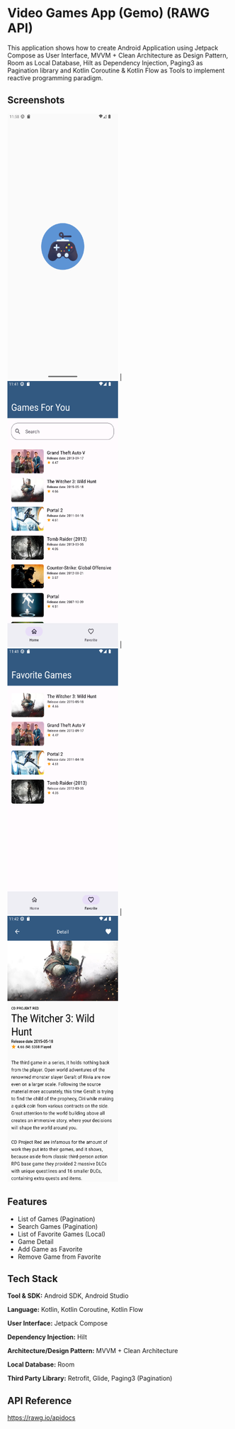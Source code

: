 
# Video Games App (Gemo) (RAWG API)

This application shows how to create Android Application using Jetpack Compose as User Interface, MVVM + Clean Architecture as Design Pattern, Room as Local Database, Hilt as Dependency Injection, Paging3 as Pagination library and Kotlin Coroutine & Kotlin Flow as Tools to implement reactive programming paradigm.

## Screenshots

<img src="https://github.com/sasmita22/VideoGamesApp/blob/main/screenshot/splash_screen.png?raw=true" width="250" height="600"> | <img src="https://github.com/sasmita22/VideoGamesApp/blob/main/screenshot/game_list.png?raw=true" width="250" height="600"> | <img src="https://github.com/sasmita22/VideoGamesApp/blob/main/screenshot/favorite_list.png?raw=true" width="250" height="600"> | <img src="https://github.com/sasmita22/VideoGamesApp/blob/main/screenshot/detail.png?raw=true" width="250" height="600">


## Features

- List of Games (Pagination)
- Search Games (Pagination)
- List of Favorite Games (Local)
- Game Detail
- Add Game as Favorite
- Remove Game from Favorite


## Tech Stack

**Tool & SDK:** Android SDK, Android Studio

**Language:** Kotlin, Kotlin Coroutine, Kotlin Flow

**User Interface:** Jetpack Compose

**Dependency Injection:** Hilt

**Architecture/Design Pattern:** MVVM + Clean Architecture

**Local Database:** Room

**Third Party Library:** Retrofit, Glide, Paging3 (Pagination)
## API Reference
https://rawg.io/apidocs
